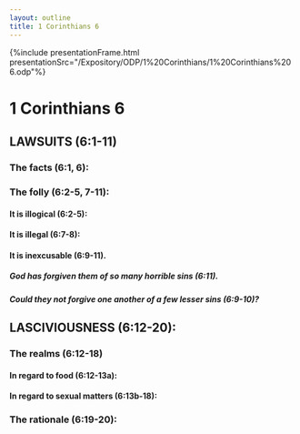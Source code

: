 ```yaml
---
layout: outline
title: 1 Corinthians 6
---
```

{%include presentationFrame.html presentationSrc="/Expository/ODP/1%20Corinthians/1%20Corinthians%206.odp"%}

# 1 Corinthians 6 
## LAWSUITS (6:1-11) 
###  The facts (6:1, 6): 
###  The folly (6:2-5, 7-11): 
####  It is illogical (6:2-5): 
####  It is illegal (6:7-8): 
####  It is inexcusable (6:9-11). 
#####  God has forgiven them of so many horrible sins (6:11). 
#####  Could they not forgive one another of a few lesser sins (6:9-10)? 
## LASCIVIOUSNESS (6:12-20): 
###  The realms (6:12-18) 
####  In regard to food (6:12-13a): 
####  In regard to sexual matters (6:13b-18): 
###  The rationale (6:19-20): 
